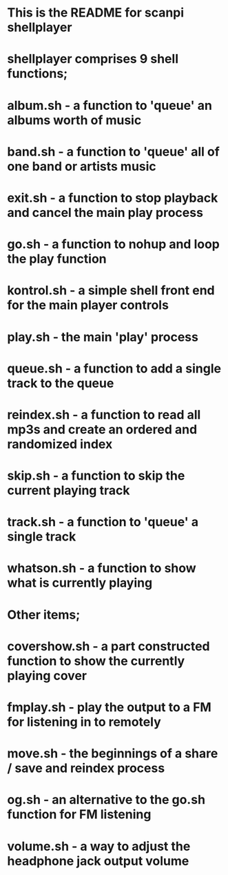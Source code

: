 # This is the README for scanpi shellplayer
# shellplayer comprises 9 shell functions;
# album.sh - a function to 'queue' an albums worth of music
# band.sh - a function to 'queue' all of one band or artists music
# exit.sh - a function to stop playback and cancel the main play process
# go.sh - a function to nohup and loop the play function
# kontrol.sh - a simple shell front end for the main player controls
# play.sh - the main 'play' process
# queue.sh - a function to add a single track to the queue
# reindex.sh - a function to read all mp3s and create an ordered and randomized index
# skip.sh - a function to skip the current playing track
# track.sh - a function to 'queue' a single track
# whatson.sh - a function to show what is currently playing

# Other items;
# covershow.sh - a part constructed function to show the currently playing cover
# fmplay.sh - play the output to a FM for listening in to remotely
# move.sh - the beginnings of a share / save and reindex process
# og.sh - an alternative to the go.sh function for FM listening
# volume.sh - a way to adjust the headphone jack output volume
